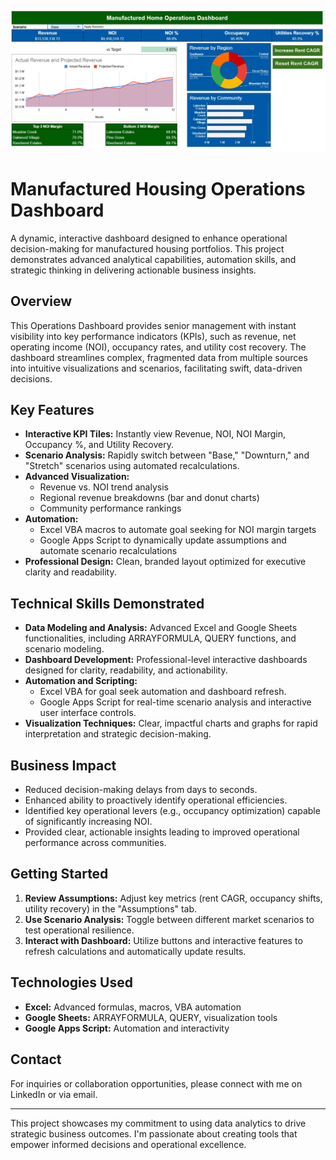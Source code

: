 ![](dashboard.jpg)

# Manufactured Housing Operations Dashboard

A dynamic, interactive dashboard designed to enhance operational decision-making for manufactured housing portfolios. This project demonstrates advanced analytical capabilities, automation skills, and strategic thinking in delivering actionable business insights.

## Overview

This Operations Dashboard provides senior management with instant visibility into key performance indicators (KPIs), such as revenue, net operating income (NOI), occupancy rates, and utility cost recovery. The dashboard streamlines complex, fragmented data from multiple sources into intuitive visualizations and scenarios, facilitating swift, data-driven decisions.

## Key Features

- **Interactive KPI Tiles:** Instantly view Revenue, NOI, NOI Margin, Occupancy %, and Utility Recovery.
- **Scenario Analysis:** Rapidly switch between "Base," "Downturn," and "Stretch" scenarios using automated recalculations.
- **Advanced Visualization:**
  - Revenue vs. NOI trend analysis
  - Regional revenue breakdowns (bar and donut charts)
  - Community performance rankings
- **Automation:**
  - Excel VBA macros to automate goal seeking for NOI margin targets
  - Google Apps Script to dynamically update assumptions and automate scenario recalculations
- **Professional Design:** Clean, branded layout optimized for executive clarity and readability.

## Technical Skills Demonstrated

- **Data Modeling and Analysis:** Advanced Excel and Google Sheets functionalities, including ARRAYFORMULA, QUERY functions, and scenario modeling.
- **Dashboard Development:** Professional-level interactive dashboards designed for clarity, readability, and actionability.
- **Automation and Scripting:**
  - Excel VBA for goal seek automation and dashboard refresh.
  - Google Apps Script for real-time scenario analysis and interactive user interface controls.
- **Visualization Techniques:** Clear, impactful charts and graphs for rapid interpretation and strategic decision-making.

## Business Impact

- Reduced decision-making delays from days to seconds.
- Enhanced ability to proactively identify operational efficiencies.
- Identified key operational levers (e.g., occupancy optimization) capable of significantly increasing NOI.
- Provided clear, actionable insights leading to improved operational performance across communities.

## Getting Started

1. **Review Assumptions:** Adjust key metrics (rent CAGR, occupancy shifts, utility recovery) in the "Assumptions" tab.
2. **Use Scenario Analysis:** Toggle between different market scenarios to test operational resilience.
3. **Interact with Dashboard:** Utilize buttons and interactive features to refresh calculations and automatically update results.

## Technologies Used

- **Excel:** Advanced formulas, macros, VBA automation
- **Google Sheets:** ARRAYFORMULA, QUERY, visualization tools
- **Google Apps Script:** Automation and interactivity

## Contact

For inquiries or collaboration opportunities, please connect with me on LinkedIn or via email.

---

This project showcases my commitment to using data analytics to drive strategic business outcomes. I'm passionate about creating tools that empower informed decisions and operational excellence.
